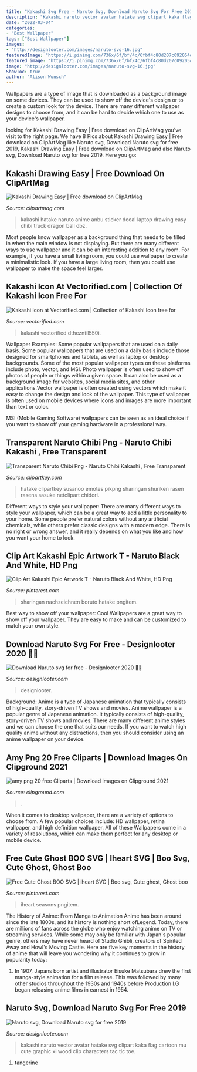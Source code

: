```yaml
---
title: "Kakashi Svg Free - Naruto Svg, Download Naruto Svg For Free 2019"
description: "Kakashi naruto vector avatar hatake svg clipart kaka flag cartoon mu cute graphic xi wood clip characters tac tic toe"
date: "2022-03-04"
categories:
- "Best Wallpaper"
tags: ["Best Wallpaper"]
images:
- "http://designlooter.com/images/naruto-svg-16.jpg"
featuredImage: "https://i.pinimg.com/736x/6f/bf/4c/6fbf4c80d207c092054d01b71c7cb15f.jpg"
featured_image: "https://i.pinimg.com/736x/6f/bf/4c/6fbf4c80d207c092054d01b71c7cb15f.jpg"
image: "http://designlooter.com/images/naruto-svg-16.jpg"
ShowToc: true
author: "Alison Wunsch"
---
```



Wallpapers are a type of image that is downloaded as a background image on some devices. They can be used to show off the device's design or to create a custom look for the device. There are many different wallpaper designs to choose from, and it can be hard to decide which one to use as your device's wallpaper.

	

		
looking for Kakashi Drawing Easy | Free download on ClipArtMag you've visit to the right page. We have 8 Pics about Kakashi Drawing Easy | Free download on ClipArtMag like Naruto svg, Download Naruto svg for free 2019, Kakashi Drawing Easy | Free download on ClipArtMag and also Naruto svg, Download Naruto svg for free 2019. Here you go:
		
    
## Kakashi Drawing Easy | Free Download On ClipArtMag

<img loading=lazy src="http://clipartmag.com/image/kakashi-drawing-easy-5.jpg" onerror="this.onerror=null;this.src='https://tse2.mm.bing.net/th?id=OIP.b94Z5jV3k8V2AHTrjbJ_lQAAAA&amp;pid=15.1';" alt="Kakashi Drawing Easy | Free download on ClipArtMag">

_Source: clipartmag.com_

>kakashi hatake naruto anime anbu sticker decal laptop drawing easy chibi truck dragon ball dbz. 

	

Most people know wallpaper as a background thing that needs to be filled in when the main window is not displaying. But there are many different ways to use wallpaper and it can be an interesting addition to any room. For example, if you have a small living room, you could use wallpaper to create a minimalistic look. If you have a large living room, then you could use wallpaper to make the space feel larger.

    
## Kakashi Icon At Vectorified.com | Collection Of Kakashi Icon Free For

<img loading=lazy src="https://vectorified.com/images/kakashi-icon-12.png" onerror="this.onerror=null;this.src='https://tse2.mm.bing.net/th?id=OIP.QGcgfUe4mqjxpKNjO01GQQHaHa&amp;pid=15.1';" alt="Kakashi Icon at Vectorified.com | Collection of Kakashi Icon free for">

_Source: vectorified.com_

>kakashi vectorified dthezntil550i. 

	

Wallpaper Examples: Some popular wallpapers that are used on a daily basis.
Some popular wallpapers that are used on a daily basis include those designed for smartphones and tablets, as well as laptop or desktop backgrounds. Some of the most popular wallpaper types on these platforms include photo, vector, and MSI. 
Photo wallpaper is often used to show off photos of people or things within a given space. It can also be used as a background image for websites, social media sites, and other applications.Vector wallpaper is often created using vectors which make it easy to change the design and look of the wallpaper. This type of wallpaper is often used on mobile devices where icons and images are more important than text or color. 

MSI (Mobile Gaming Software) wallpapers can be seen as an ideal choice if you want to show off your gaming hardware in a professional way.

    
## Transparent Naruto Chibi Png - Naruto Chibi Kakashi , Free Transparent

<img loading=lazy src="https://www.clipartkey.com/mpngs/m/85-857828_transparent-naruto-chibi-png-naruto-chibi-kakashi.png" onerror="this.onerror=null;this.src='https://tse2.mm.bing.net/th?id=OIP.LAjtHvbVn0_ulmUDcAVPxgHaJE&amp;pid=15.1';" alt="Transparent Naruto Chibi Png - Naruto Chibi Kakashi , Free Transparent">

_Source: clipartkey.com_

>hatake clipartkey susanoo emotes pikpng sharingan shuriken rasen rasens sasuke netclipart chidori. 

	

Different ways to style your wallpaper:
There are many different ways to style your wallpaper, which can be a great way to add a little personality to your home. Some people prefer natural colors without any artificial chemicals, while others prefer classic designs with a modern edge. There is no right or wrong answer, and it really depends on what you like and how you want your home to look.

    
## Clip Art Kakashi Epic Artwork T - Naruto Black And White, HD Png

<img loading=lazy src="https://i.pinimg.com/736x/6f/bf/4c/6fbf4c80d207c092054d01b71c7cb15f.jpg" onerror="this.onerror=null;this.src='https://tse4.mm.bing.net/th?id=OIP.58p8oYoPuvq2k1_usK8GVwHaI9&amp;pid=15.1';" alt="Clip Art Kakashi Epic Artwork T - Naruto Black And White, HD Png">

_Source: pinterest.com_

>sharingan nachzeichnen boruto hatake pngitem. 

	

Best way to show off your wallpaper:
Cool Wallpapers are a great way to show off your wallpaper. They are easy to make and can be customized to match your own style.

    
## Download Naruto Svg For Free - Designlooter 2020 👨‍🎨

<img loading=lazy src="https://designlooter.com/images/naruto-svg-17.png" onerror="this.onerror=null;this.src='https://tse2.mm.bing.net/th?id=OIP.x7IRCLY4fJzKhH2wa_D_lAHaH-&amp;pid=15.1';" alt="Download Naruto svg for free - Designlooter 2020 👨‍🎨">

_Source: designlooter.com_

>designlooter. 

	

Background: Anime is a type of Japanese animation that typically consists of high-quality, story-driven TV shows and movies.
Anime wallpaper is a popular genre of Japanese animation. It typically consists of high-quality, story-driven TV shows and movies. There are many different anime styles and we can choose the one that suits our needs. If you want to watch high quality anime without any distractions, then you should consider using an anime wallpaper on your device.

    
## Amy Png 20 Free Cliparts | Download Images On Clipground 2021

<img loading=lazy src="https://clipground.com/images/amy-png-1.png" onerror="this.onerror=null;this.src='https://tse2.mm.bing.net/th?id=OIP.6vCA9iOGl65m8Dc32GH3jwHaJL&amp;pid=15.1';" alt="amy png 20 free Cliparts | Download images on Clipground 2021">

_Source: clipground.com_

>. 

	

When it comes to desktop wallpaper, there are a variety of options to choose from. A few popular choices include: HD wallpaper, retina wallpaper, and high definition wallpaper. All of these Wallpapers come in a variety of resolutions, which can make them perfect for any desktop or mobile device. 

    
## Free Cute Ghost BOO SVG | Iheart SVG | Boo Svg, Cute Ghost, Ghost Boo

<img loading=lazy src="https://i.pinimg.com/736x/ed/56/7a/ed567ab143f7d4a68120ebbdf8d1a80f.jpg" onerror="this.onerror=null;this.src='https://tse2.mm.bing.net/th?id=OIP.8evAfdouqJObk1il5S3daQHaHa&amp;pid=15.1';" alt="Free Cute Ghost BOO SVG | iheart SVG | Boo svg, Cute ghost, Ghost boo">

_Source: pinterest.com_

>iheart seasons pngitem. 

	

The History of Anime: From Manga to Animation
Anime has been around since the late 1800s, and its history is nothing short ofLegend. Today, there are millions of fans across the globe who enjoy watching anime on TV or streaming services. While some may only be familiar with Japan's popular genre, others may have never heard of Studio Ghibli, creators of Spirited Away and Howl's Moving Castle. Here are five key moments in the history of anime that will leave you wondering why it continues to grow in popularity today:
1) In 1907, Japans born artist and illustrator Eisuke Matsubara drew the first manga-style animation for a film release. This was followed by many other studios throughout the 1930s and 1940s before Production I.G began releasing anime films in earnest in 1954.

    
## Naruto Svg, Download Naruto Svg For Free 2019

<img loading=lazy src="http://designlooter.com/images/naruto-svg-16.jpg" onerror="this.onerror=null;this.src='https://tse2.mm.bing.net/th?id=OIP.pK6kKMVO7Z3hHn1-U1tAMwHaIp&amp;pid=15.1';" alt="Naruto svg, Download Naruto svg for free 2019">

_Source: designlooter.com_

>kakashi naruto vector avatar hatake svg clipart kaka flag cartoon mu cute graphic xi wood clip characters tac tic toe. 

	

1. tangerine 

